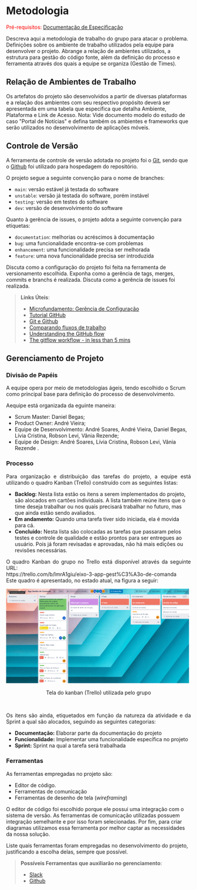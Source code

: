 
# Metodologia

<span style="color:red">Pré-requisitos: <a href="2-Especificação do Projeto.md"> Documentação de Especificação</a></span>

Descreva aqui a metodologia de trabalho do grupo para atacar o problema. Definições sobre os ambiente de trabalho utilizados pela  equipe para desenvolver o projeto. Abrange a relação de ambientes utilizados, a estrutura para gestão do código fonte, além da definição do processo e ferramenta através dos quais a equipe se organiza (Gestão de Times).

## Relação de Ambientes de Trabalho

Os artefatos do projeto são desenvolvidos a partir de diversas plataformas e a relação dos ambientes com seu respectivo propósito deverá ser apresentada em uma tabela que especifica que detalha Ambiente, Plataforma e Link de Acesso. 
Nota: Vide documento modelo do estudo de caso "Portal de Notícias" e defina também os ambientes e frameworks que serão utilizados no desenvolvimento de aplicações móveis.

## Controle de Versão

A ferramenta de controle de versão adotada no projeto foi o
[Git](https://git-scm.com/), sendo que o [Github](https://github.com)
foi utilizado para hospedagem do repositório.

O projeto segue a seguinte convenção para o nome de branches:

- `main`: versão estável já testada do software
- `unstable`: versão já testada do software, porém instável
- `testing`: versão em testes do software
- `dev`: versão de desenvolvimento do software

Quanto à gerência de issues, o projeto adota a seguinte convenção para
etiquetas:

- `documentation`: melhorias ou acréscimos à documentação
- `bug`: uma funcionalidade encontra-se com problemas
- `enhancement`: uma funcionalidade precisa ser melhorada
- `feature`: uma nova funcionalidade precisa ser introduzida

Discuta como a configuração do projeto foi feita na ferramenta de versionamento escolhida. Exponha como a gerência de tags, merges, commits e branchs é realizada. Discuta como a gerência de issues foi realizada.

> **Links Úteis**:
> - [Microfundamento: Gerência de Configuração](https://pucminas.instructure.com/courses/87878/)
> - [Tutorial GitHub](https://guides.github.com/activities/hello-world/)
> - [Git e Github](https://www.youtube.com/playlist?list=PLHz_AreHm4dm7ZULPAmadvNhH6vk9oNZA)
>  - [Comparando fluxos de trabalho](https://www.atlassian.com/br/git/tutorials/comparing-workflows)
> - [Understanding the GitHub flow](https://guides.github.com/introduction/flow/)
> - [The gitflow workflow - in less than 5 mins](https://www.youtube.com/watch?v=1SXpE08hvGs)

## Gerenciamento de Projeto

### Divisão de Papéis

A equipe opera por meio de metodologias ágeis, tendo escolhido o Scrum como principal base para definição do processo de desenvolvimento.

Aequipe está organizada da eguinte maneira:

- Scrum Master: Daniel Begas;
- Product Owner: André Vieira;
- Equipe de Desenvolvimento: André Soares, André Vieira, Daniel Begas, Lívia Cristina, Robson Levi, Vânia Rezende;
- Equipe de Design: André Soares, Lívia Cristina, Robson Levi, Vânia Rezende .


### Processo

<p align="justify">Para organização e distribuição das tarefas do projeto, a equipe está utilizando o quadro Kanban (Trello) construído com as seguintes listas:</p>

- **Backlog:** Nesta lista estão os itens a serem implementados do projeto, são alocados em cartões individuais. A lista também reúne itens que o time deseja trabalhar ou nos quais precisará trabalhar no futuro, mas que ainda estão sendo avaliados.
- **Em andamento:** Quando uma tarefa tiver sido iniciada, ela é movida para cá.
- **Concluído:** Nesta lista são colocadas as tarefas que passaram pelos testes e controle de qualidade e estão prontos para ser entregues ao usuário. Pois já foram revisadas e aprovadas, não há mais edições ou revisões necessárias.


<p align="justify">O quadro Kanban do grupo no Trello está disponível através da seguinte URL:
<br>
https://trello.com/b/lmrA1giu/eixo-3-app-gest%C3%A3o-de-comanda
<br>
Este quadro é apresentado, no estado atual, na figura a seguir:</p>
   
![kanban_aplicao_escolar](https://github.com/ICEI-PUC-Minas-PMV-ADS/pmv-ads-2022-2-e3-proj-mov-t2-comanda-digital/blob/main/docs/img/trellocomandadigital.png)
<p align="center">  Tela do kanban (Trello) utilizada pelo grupo</p>
<br>

<p align="justify">Os itens são ainda, etiquetados em função da natureza da atividade e da Sprint a qual são alocados, seguindo as seguintes categorias:

- **Documentação:** Elaborar parte da documentação do projeto
- **Funcionalidade:** Implementar uma funcionalidade específica no projeto
- **Sprint:** Sprint na qual a tarefa será trabalhada
</p>

### Ferramentas

As ferramentas empregadas no projeto são:

- Editor de código.
- Ferramentas de comunicação
- Ferramentas de desenho de tela (_wireframing_)

O editor de código foi escolhido porque ele possui uma integração com o sistema de versão. As ferramentas de comunicação utilizadas possuem integração semelhante e por isso foram selecionadas. Por fim, para criar diagramas utilizamos essa ferramenta por melhor captar as necessidades da nossa solução.

Liste quais ferramentas foram empregadas no desenvolvimento do projeto, justificando a escolha delas, sempre que possível.
 
> **Possíveis Ferramentas que auxiliarão no gerenciamento**: 
> - [Slack](https://slack.com/)
> - [Github](https://github.com/)
